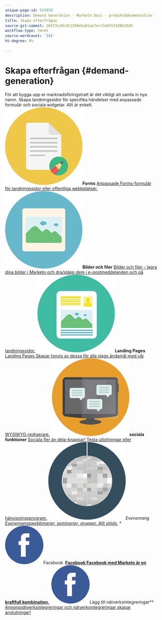 ```yaml
---
unique-page-id: 557078
description: Demand Generation - Marketo Docs - produktdokumentation
title: Skapa efterfrågan
source-git-commit: 26573c20c411208e5a01aa7ec73a97e7208b35d5
workflow-type: tm+mt
source-wordcount: '141'
ht-degree: 0%

---
```



# Skapa efterfrågan {#demand-generation}

För att bygga upp er marknadsföringstratt är det viktigt att samla in nya namn. Skapa landningssidor för specifika händelser med anpassade formulär och sociala widgetar. Allt är enkelt.
**&#x200B; ![Forms](assets/documents-bookmarks-16.png)Forms** [Anpassade Forms-formulär för landningssidor eller offentliga webbplatser.](https://docs.marketo.com/display/DOCS/Forms)     **&#x200B; ![Bilder och filer](assets/graphic-design-tools-06.png)Bilder och filer** [Bilder och filer - lagra dina bilder i Marketo och dra/släpp dem i e-postmeddelanden och på landningssidor.](https://docs.marketo.com/display/DOCS/Images+and+Files)     **&#x200B; ![Landningssidor](assets/office-artboard-80.png)Landing Pages** [Landing Pages Skapar tonvis av dessa för alla slags ändamål med vår WYSIWYG-redigerare.](https://docs.marketo.com/pages/viewpage.action?pageId=2359689)     **&#x200B; ![Sociala](assets/chat-messages-18.png)sociala funktioner** [Sociala fler än dela-knappar! Testa utlottningar eller hänvisningsprogram.](https://docs.marketo.com/display/DOCS/Social)     **&#x200B; ![Evenemang](assets/party-10.png)Evenemang* [Evenemangswebbinarier, seminarier, grupper. Allt stöds.](https://docs.marketo.com/pages/viewpage.action?pageId=2949755)     &#x200B;** ![Facebook](assets/facebook-icon.png)Facebook **&#x200B; [Facebook Facebook med Marketo är en kraftfull kombination.](https://docs.marketo.com/display/DOCS/Facebook)     &#x200B;** ![Lägg till nätverksintegrering](assets/facebook-icon.png)Lägg till nätverksintegreringar** [Annonsnätverksintegreringar och nätverksintegreringar skapar anslutningar!](https://docs.marketo.com/display/DOCS/Ad+Network+Integrations)
